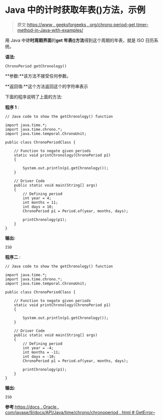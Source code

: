 # Java 中的计时获取年表()方法，示例

> 原文:[https://www . geeksforgeeks . org/chrono period-get timer-method-in-Java-with-examples/](https://www.geeksforgeeks.org/chronoperiod-getchronology-method-in-java-with-examples/)

用 Java 中**计时周期界面**的**get 年表()方法**得到这个周期的年表，就是 ISO 日历系统。

**语法:**

```
ChronoPeriod getChronology()
```

**参数:**该方法不接受任何参数。

**返回值:**这个方法返回这个的字符串表示

下面的程序说明了上面的方法:

**程序 1** :

```
// Java code to show the getChronology() function

import java.time.*;
import java.time.chrono.*;
import java.time.temporal.ChronoUnit;

public class ChronoPeriodClass {

    // Function to negate given periods
    static void printChronology(ChronoPeriod p1)
    {

        System.out.println(p1.getChronology());
    }

    // Driver Code
    public static void main(String[] args)
    {
        // Defining period
        int year = 4;
        int months = 11;
        int days = 10;
        ChronoPeriod p1 = Period.of(year, months, days);

        printChronology(p1);
    }
}
```

**输出:**

```
ISO

```

**程序二** :

```
// Java code to show the getChronology() function

import java.time.*;
import java.time.chrono.*;
import java.time.temporal.ChronoUnit;

public class ChronoPeriodClass {

    // Function to negate given periods
    static void printChronology(ChronoPeriod p1)
    {

        System.out.println(p1.getChronology());
    }

    // Driver Code
    public static void main(String[] args)
    {
        // Defining period
        int year = -4;
        int months = -11;
        int days = -10;
        ChronoPeriod p1 = Period.of(year, months, days);

        printChronology(p1);
    }
}
```

**输出:**

```
ISO

```

**参考**:[https://docs . Oracle . com/javase/9/docs/API/Java/time/chrono/chronoperiod . html # GetError–](https://docs.oracle.com/javase/9/docs/api/java/time/chrono/ChronoPeriod.html#getChronology--)